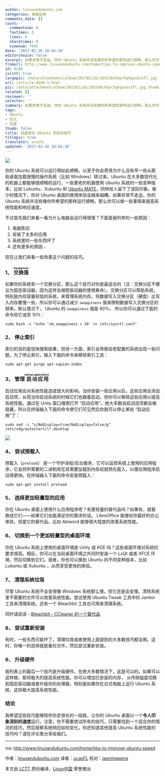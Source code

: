 ```yaml
---
author: linuxandubuntu.com
categories: 桌面应用
comments_data: []
count:
  commentnum: 0
  favtimes: 3
  likes: 0
  sharetimes: 0
  viewnum: 7945
date: '2017-02-26 18:56:38'
editorchoice: false
excerpt: 如果非常不走运，你的 Ubuntu 系统并没有像你所希望的那样运行顺畅，那么你可以做一些事情来提高系统性能和响应速度。
fromurl: http://www.linuxandubuntu.com/home/tips-to-improve-ubuntu-speed
id: 8240
islctt: true
largepic: /data/attachment/album/201702/26/185538chhpr5qhqunbs3fl.jpg
url: /article-8240-1.html
pic: /data/attachment/album/201702/26/185538chhpr5qhqunbs3fl.jpg.thumb.jpg
related: []
reviewer: ''
selector: ''
summary: 如果非常不走运，你的 Ubuntu 系统并没有像你所希望的那样运行顺畅，那么你可以做一些事情来提高系统性能和响应速度。
tags:
- Ubuntu
- 优化
- 加速
thumb: false
title: 加速老旧 Ubuntu 系统的技巧
titlepic: true
translator: ucasFL
updated: '2017-02-26 18:56:38'
---
```


![](/data/attachment/album/201702/26/185538chhpr5qhqunbs3fl.jpg)


你的 Ubuntu 系统可以运行得如此顺畅，以至于你会奇怪为什么没有早一些从那些桌面加载很慢的操作系统（比如 Windows）转过来。Ubuntu 在大多数现代化的机器上都能够很顺畅的运行，一些更老的机器使用 Ubuntu 系统的一些变种版本，比如 Lubuntu、Xubuntu 和 [Ubuntu MATE](http://www.linuxandubuntu.com/home/linuxandubuntu-distro-review-of-the-week-ubuntu-mate-1610)，同样给人留下了深刻印象。极少的情况下，你对 Ubuntu 桌面的使用体验会越来越糟。如果非常不走运，你的 Ubuntu 系统并没有像你所希望的那样运行顺畅，那么你可以做一些事情来提高系统性能和响应速度。


不过首先我们来看一看为什么电脑会运行得很慢？下面是我列举的一些原因：


1. 电脑陈旧
2. 安装了太多的应用
3. 系统里的一些东西坏了
4. 还有更多的原因...


现在让我们来看一些改善这个问题的技巧。


### 1、 <ruby> 交换值 <rt>  Swappiness </rt></ruby>


如果你的系统有一个交换分区，那么这个技巧对你是最适合的（注：交换分区不建议为固态驱动器，因为这样会缩短驱动器的使用寿命）。交换分区可以帮助系统，特别是内存容量较低的系统，来管理系统内存。将数据写入交换分区（硬盘）比写入内存要慢一些，所以你可以通过减少 `swappiness` 值来限制数据写入交换分区的频率。默认情况下， Ubuntu 的 `swappiness` 值是 60%， 所以你可以通过下面的命令将它减至 10%：



```
sudo bash -c "echo 'vm.swappiness = 10' >> /etc/sysctl.conf"

```

### 2、 停止索引


索引的目的是加快搜索结果，但另一方面，索引会导致较老配置的系统出现一些问题。为了停止索引，输入下面的命令来移除索引工具：



```
sudo apt-get purge apt-xapian-index

```

### 3、 管理<ruby> 启动应用 <rt>  startup applications </rt></ruby>


启动应用会对系统性能造成很大的影响。当你安装一些应用以后，这些应用会添加启动项，从而当你启动系统的时候它们也跟着启动，但你可以移除这些应用以提高系统性能。通过在 Unity 窗口搜索打开 “启动应用”。绝大多数自启动选项都会被隐藏，所以在终端输入下面的命令使它们可见然后你就可以停止某些 “启动应用”了：



```
sudo sed -i "s/NoDisplay=true/NoDisplay=false/g" /etc/xdg/autostart/\*.desktop

```

![](/data/attachment/album/201702/26/185606fpvvbywzk2tbz7t2.jpg)


### 4、 尝试预载入


预载入（`preload`） 是一个守护进程/后台服务，它可以监控系统上使用的应用程序，它会将所需要的二进制库在其需要加载到内存前就预先载入，以便应用程序启动得更快。在终端输入下面的命令安装预载入：



```
sudo apt-get install preload

```

### 5、 选择更加轻量型的应用


你在 Ubuntu 桌面上使用什么应用程序呢？有更轻量的替代品吗？如果有，就替换成它们——如果它们也能满足你的需求的话。 LibreOffice 能够给你最好的办公体验，但是它的替代品，比如 Abiword 能够很大程度的改善系统性能。


### 6、 切换到一个更加轻量型的桌面环境


你在 Ubuntu 系统上使用的桌面环境是 Unity 或 KDE 吗？这些桌面环境对系统的要求很高。相反，你可以在当前桌面环境之外同时安装一个 LxQt 或者 XFCE 环境，然后切换到它们。或者，你也可以换到 Ubuntu 的不同变种版本，比如 Lubuntu 或 Xubuntu ，从而享受更快的体验。


### 7、 清理系统垃圾


尽管 Ubuntu 系统不会变得像 Windows 系统那么慢，但它还是会变慢。清除系统里不需要的文件可以改善系统性能。尝试使用 Ubuntu Tweak 工具中的 Janitor 工具来清理系统。还有一个 Bleachbit 工具也可用来清理系统。


同时请阅读 - [Bleachbit - CCleaner 的一个替代品](http://www.linuxandubuntu.com/home/bleachbit-an-alternative-to-ccleaner-on-linux)


### 8、 尝试重新安装


有时，一些东西可能坏了，清理垃圾或者使用上面提到的大多数技巧都没用。这时，你唯一的选择就是备份文件，然后尝试重新安装。


### 9、 升级硬件


我列表上的最后一个技巧是升级硬件。在绝大多数情况下，这是可以的。如果可以这样做，那将极大的提高系统性能。你可以增加已安装的内存， 从传统磁盘切换到固态驱动器或者升级你的处理器，特别是如果你在台式电脑上运行 Ubuntu 系统，这将极大提高系统性能。


### 结论


我希望这些技巧能够陪伴你走很长的一段路，让你的 Ubuntu 桌面以一个**令人印象深刻的速度**运行。注意，你不需要尝试所有的技巧，只需要找到一个适合你的情况的技巧，然后观察系统响应如何变化。你还知道其他提高 Ubuntu 系统性能的技巧吗？请在评论里分享给我们。




---


via: <http://www.linuxandubuntu.com/home/tips-to-improve-ubuntu-speed>


作者：[linuxandubuntu.com](http://www.linuxandubuntu.com/home/tips-to-improve-ubuntu-speed) 译者：[ucasFL](https://github.com/ucasFL) 校对：[jasminepeng](https://github.com/jasminepeng)


本文由 [LCTT](https://github.com/LCTT/TranslateProject) 原创编译，[Linux中国](https://linux.cn/) 荣誉推出
